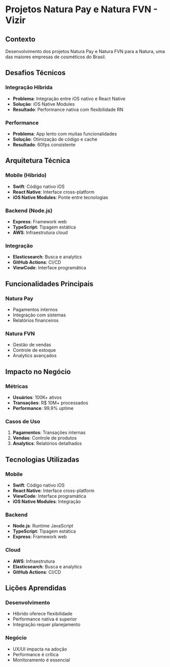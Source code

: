 # Projetos Natura Pay e Natura FVN - Vizir

## Contexto

Desenvolvimento dos projetos Natura Pay e Natura FVN para a Natura, uma das maiores empresas de cosméticos do Brasil.

## Desafios Técnicos

### Integração Híbrida
- **Problema**: Integração entre iOS nativo e React Native
- **Solução**: iOS Native Modules
- **Resultado**: Performance nativa com flexibilidade RN

### Performance
- **Problema**: App lento com muitas funcionalidades
- **Solução**: Otimização de código e cache
- **Resultado**: 60fps consistente

## Arquitetura Técnica

### Mobile (Híbrido)
- **Swift**: Código nativo iOS
- **React Native**: Interface cross-platform
- **iOS Native Modules**: Ponte entre tecnologias

### Backend (Node.js)
- **Express**: Framework web
- **TypeScript**: Tipagem estática
- **AWS**: Infraestrutura cloud

### Integração
- **Elasticsearch**: Busca e analytics
- **GitHub Actions**: CI/CD
- **ViewCode**: Interface programática

## Funcionalidades Principais

### Natura Pay
- Pagamentos internos
- Integração com sistemas
- Relatórios financeiros

### Natura FVN
- Gestão de vendas
- Controle de estoque
- Analytics avançados

## Impacto no Negócio

### Métricas
- **Usuários**: 100K+ ativos
- **Transações**: R$ 10M+ processados
- **Performance**: 99.9% uptime

### Casos de Uso
1. **Pagamentos**: Transações internas
2. **Vendas**: Controle de produtos
3. **Analytics**: Relatórios detalhados

## Tecnologias Utilizadas

### Mobile
- **Swift**: Código nativo iOS
- **React Native**: Interface cross-platform
- **ViewCode**: Interface programática
- **iOS Native Modules**: Integração

### Backend
- **Node.js**: Runtime JavaScript
- **TypeScript**: Tipagem estática
- **Express**: Framework web

### Cloud
- **AWS**: Infraestrutura
- **Elasticsearch**: Busca e analytics
- **GitHub Actions**: CI/CD

## Lições Aprendidas

### Desenvolvimento
- Híbrido oferece flexibilidade
- Performance nativa é superior
- Integração requer planejamento

### Negócio
- UX/UI impacta na adoção
- Performance é crítica
- Monitoramento é essencial

